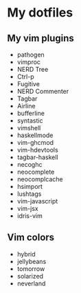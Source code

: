 My dotfiles
===========

My vim plugins
--------------

* pathogen
* vimproc
* NERD Tree
* Ctrl-p
* Fugitive
* NERD Commenter
* Tagbar
* Airline
* bufferline
* syntastic
* vimshell
* haskellmode
* vim-ghcmod
* vim-hdevtools
* tagbar-haskell
* necoghc
* neocomplete
* neocomplcache
* hsimport
* lushtags
* vim-javascript
* vim-jsx
* idris-vim

Vim colors
----------

* hybrid
* jellybeans
* tomorrow
* solarized
* neverland

